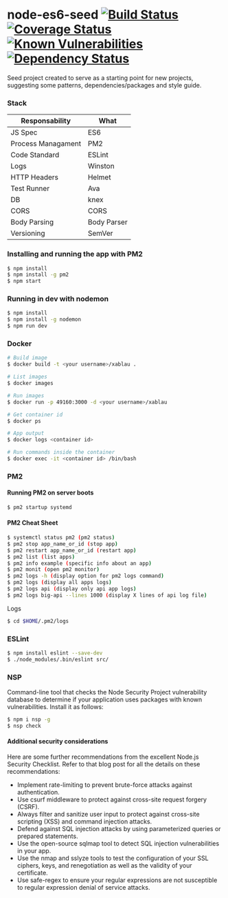 # node-es6-seed [![Build Status](https://travis-ci.org/4alltecnologia/node-es6-seed.svg?branch=master)](https://travis-ci.org/4alltecnologia/node-es6-seed) [![Coverage Status](https://coveralls.io/repos/github/4alltecnologia/node-es6-seed/badge.svg?branch=master)](https://coveralls.io/github/4alltecnologia/node-es6-seed?branch=master) [![Known Vulnerabilities](https://snyk.io/test/github/4alltecnologia/node-es6-seed/badge.svg)](https://snyk.io/test/github/4alltecnologia/node-es6-seed) [![Dependency Status](https://gemnasium.com/badges/github.com/4alltecnologia/node-es6-seed.svg)](https://gemnasium.com/github.com/4alltecnologia/node-es6-seed)

Seed project created to serve as a starting point for new projects, suggesting some patterns, dependencies/packages and style guide.


### Stack

| Responsability  | What |
|---|---|
| JS Spec  | ES6  |
| Process Managament  | PM2  |
| Code Standard  | ESLint  |  
| Logs  | Winston |   
| HTTP Headers  | Helmet |
| Test Runner | Ava |
| DB | knex |
| CORS  | CORS |   
| Body Parsing  | Body Parser |   
| Versioning  | SemVer |

### Installing and running the app with PM2

```sh
$ npm install
$ npm install -g pm2
$ npm start
```

### Running in dev with nodemon

```sh
$ npm install
$ npm install -g nodemon
$ npm run dev
```

### Docker

```sh
# Build image
$ docker build -t <your username>/xablau .

# List images
$ docker images

# Run images
$ docker run -p 49160:3000 -d <your username>/xablau

# Get container id
$ docker ps

# App output
$ docker logs <container id>

# Run commands inside the container
$ docker exec -it <container id> /bin/bash
```

### PM2

#### Running PM2 on server boots

```sh
$ pm2 startup systemd
```

#### PM2 Cheat Sheet

```sh
$ systemctl status pm2 (pm2 status)
$ pm2 stop app_name_or_id (stop app)
$ pm2 restart app_name_or_id (restart app)
$ pm2 list (list apps)
$ pm2 info example (specific info about an app)
$ pm2 monit (open pm2 monitor)
$ pm2 logs -h (display option for pm2 logs command)
$ pm2 logs (display all apps logs)
$ pm2 logs api (display only api app logs)
$ pm2 logs big-api --lines 1000 (display X lines of api log file)
```

Logs

```sh
$ cd $HOME/.pm2/logs
```

### ESLint

```sh
$ npm install eslint --save-dev
$ ./node_modules/.bin/eslint src/
```
### NSP

Command-line tool that checks the Node Security Project vulnerability database to determine if your application uses packages with known vulnerabilities. Install it as follows:

```sh
$ npm i nsp -g
$ nsp check
```

#### Additional security considerations

Here are some further recommendations from the excellent Node.js Security Checklist. Refer to that blog post for all the details on these recommendations:

* Implement rate-limiting to prevent brute-force attacks against authentication.
* Use csurf middleware to protect against cross-site request forgery (CSRF).
* Always filter and sanitize user input to protect against cross-site scripting (XSS) and command injection attacks.
* Defend against SQL injection attacks by using parameterized queries or prepared statements.
* Use the open-source sqlmap tool to detect SQL injection vulnerabilities in your app.
* Use the nmap and sslyze tools to test the configuration of your SSL ciphers, keys, and renegotiation as well as the validity of your certificate.
* Use safe-regex to ensure your regular expressions are not susceptible to regular expression denial of service attacks.
